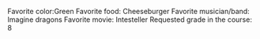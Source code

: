 Favorite color:Green 
Favorite food: Cheeseburger
Favorite musician/band: Imagine dragons
Favorite movie: Intesteller
Requested grade in the course: 8 
